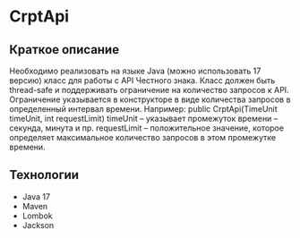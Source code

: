 # CrptApi
## Краткое описание
Необходимо реализовать на языке Java (можно использовать 17 версию) класс для работы с API Честного знака. Класс должен
быть thread-safe и поддерживать ограничение на количество запросов к
API. Ограничение указывается в конструкторе в виде количества
запросов в определенный интервал времени. Например:
public CrptApi(TimeUnit timeUnit, int requestLimit)
timeUnit – указывает промежуток времени – секунда, минута и пр.
requestLimit – положительное значение, которое определяет
максимальное количество запросов в этом промежутке времени.

## Технологии
* Java 17
* Maven
* Lombok
* Jackson